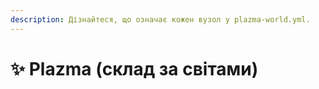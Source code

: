 ```yaml
---
description: Дізнайтеся, що означає кожен вузол у plazma-world.yml.
---
```


# ✨ Plazma (склад за світами)
